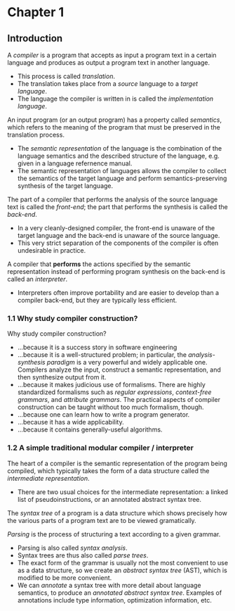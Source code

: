 # Chapter 1
## Introduction

A *compiler* is a program that accepts as input a program text in a certain language and produces as output a program text in another language.
    
- This process is called *translation*.
- The translation takes place from a *source* language to a *target language*.
- The language the compiler is written in is called the *implementation language*.

An input program (or an output program) has a property called *semantics*, which refers to the meaning of the program that must be preserved in the translation process.

- The *semantic representation* of the language is the combination of the language semantics and the described structure of the language, e.g. given in a language refernence manual.
- The semantic representation of languages allows the compiler to collect the semantics of the target language and perform semantics-preserving synthesis of the target language.

The part of a compiler that performs the analysis of the source language text is called the *front-end*; the part that performs the synthesis is called the *back-end*.

- In a very cleanly-designed compiler, the front-end is unaware of the target language and the back-end is unaware of the source language.
- This very strict separation of the components of the compiler is often undesirable in practice.

A compiler that **performs** the actions specified by the semantic representation instead of performing program synthesis on the back-end is called an *interpreter*.

- Interpreters often improve portability and are easier to develop than a compiler back-end, but they are typically less efficient.

### 1.1 Why study compiler construction?

Why study compiler construction?

- ...because it is a success story in software engineering
- ...because it is a well-structured problem; in particular, the *analysis-synthesis paradigm* is a very powerful and widely applicable one. Compilers analyze the input, construct a semantic representation, and then synthesize output from it.
- ...because it makes judicious use of formalisms. There are highly standardized formalisms such as *regular expressions*, *context-free grammars*, and *attribute grammars*. The practical aspects of compiler construction can be taught without too much formalism, though.
- ...because one can learn how to write a program generator.
- ...because it has a wide applicability.
- ...because it contains generally-useful algorithms.

### 1.2 A simple traditional modular compiler / interpreter

The heart of a compiler is the semantic representation of the program being compiled, which typically takes the form of a data structure called the *intermediate representation*.

- There are two usual choices for the intermediate representation: a linked list of pseudoinstructions, or an annotated abstract syntax tree.

The *syntax tree* of a program is a data structure which shows precisely how the various parts of a program text are to be viewed gramatically.

*Parsing* is the process of structuring a text according to a given grammar.

- Parsing is also called *syntax analysis*.
- Syntax trees are thus also called *parse trees*.
- The exact form of the grammar is usually not the most convenient to use as a data structure, so we create an *abstract syntax tree* (AST), which is modified to be more convenient.
- We can *annotate* a syntax tree with more detail about language semantics, to produce an *annotated abstract syntax tree*. Examples of annotations include type information, optimization information, etc.


